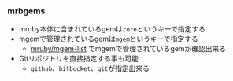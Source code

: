 ### mrbgems

* mruby本体に含まれているgemは`core`というキーで指定する
* mgemで管理されているgemは`mgem`というキーで指定する
  * [mruby/mgem-list](https://github.com/mruby/mgem-list) でmgemで管理されているgemが確認出来る
* Gitリポジトリを直接指定する事も可能
  * `github`、`bitbucket`、`git`が指定出来る
